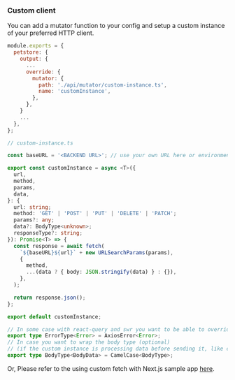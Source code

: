 ### Custom client

You can add a mutator function to your config and setup a custom instance of your preferred HTTP client.

```js
module.exports = {
  petstore: {
    output: {
      ...
      override: {
        mutator: {
          path: './api/mutator/custom-instance.ts',
          name: 'customInstance',
        },
      },
    }
    ...
  },
};
```

```ts
// custom-instance.ts

const baseURL = '<BACKEND URL>'; // use your own URL here or environment variable

export const customInstance = async <T>({
  url,
  method,
  params,
  data,
}: {
  url: string;
  method: 'GET' | 'POST' | 'PUT' | 'DELETE' | 'PATCH';
  params?: any;
  data?: BodyType<unknown>;
  responseType?: string;
}): Promise<T> => {
  const response = await fetch(
    `${baseURL}${url}` + new URLSearchParams(params),
    {
      method,
      ...(data ? { body: JSON.stringify(data) } : {}),
    },
  );

  return response.json();
};

export default customInstance;

// In some case with react-query and swr you want to be able to override the return error type so you can also do it here like this
export type ErrorType<Error> = AxiosError<Error>;
// In case you want to wrap the body type (optional)
// (if the custom instance is processing data before sending it, like changing the case for example)
export type BodyType<BodyData> = CamelCase<BodyType>;
```

Or, Please refer to the using custom fetch with Next.js sample app [here](https://github.com/orval-labs/orval/blob/master/samples/next-app-with-fetch/custom-fetch.ts).
